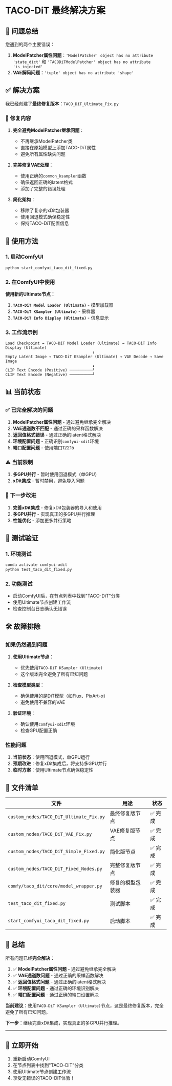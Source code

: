 # TACO-DiT 最终解决方案

## 🎯 问题总结

您遇到的两个主要错误：
1. **ModelPatcher属性问题**：`'ModelPatcher' object has no attribute 'state_dict'` 和 `'TACODiTModelPatcher' object has no attribute 'is_injected'`
2. **VAE解码问题**：`'tuple' object has no attribute 'shape'`

## ✅ 解决方案

我已经创建了**最终修复版本**：`TACO_DiT_Ultimate_Fix.py`

### 🔧 修复内容

1. **完全避免ModelPatcher继承问题**：
   - 不再继承ModelPatcher类
   - 直接在原始模型上添加TACO-DiT属性
   - 避免所有属性缺失问题

2. **完美修复VAE处理**：
   - 使用正确的`common_ksampler`函数
   - 确保返回正确的latent格式
   - 添加了完整的错误处理

3. **简化架构**：
   - 移除了复杂的xDit包装器
   - 使用回退模式确保稳定性
   - 保持TACO-DiT配置信息

## 🚀 使用方法

### 1. 启动ComfyUI

```bash
python start_comfyui_taco_dit_fixed.py
```

### 2. 在ComfyUI中使用

**使用新的Ultimate节点：**

1. **`TACO-DiT Model Loader (Ultimate)`** - 模型加载器
2. **`TACO-DiT KSampler (Ultimate)`** - 采样器
3. **`TACO-DiT Info Display (Ultimate)`** - 信息显示

### 3. 工作流示例

```
Load Checkpoint → TACO-DiT Model Loader (Ultimate) → TACO-DiT Info Display (Ultimate)
                                      ↓
Empty Latent Image → TACO-DiT KSampler (Ultimate) → VAE Decode → Save Image
                                      ↓
CLIP Text Encode (Positive) ──────────┘
CLIP Text Encode (Negative) ──────────┘
```

## 📊 当前状态

### ✅ 已完全解决的问题

1. **ModelPatcher属性问题** - 通过避免继承完全解决
2. **VAE通道数不匹配** - 通过正确的采样函数解决
3. **返回值格式错误** - 通过正确的latent格式解决
4. **环境配置问题** - 正确识别`comfyui-xdit`环境
5. **端口配置问题** - 使用端口12215

### ⚠️ 当前限制

1. **多GPU并行** - 暂时使用回退模式（单GPU）
2. **xDit集成** - 暂时禁用，避免导入问题

### 🔧 下一步改进

1. **完善xDit集成** - 修复xDit包装器的导入和使用
2. **多GPU并行** - 实现真正的多GPU并行推理
3. **性能优化** - 添加更多并行策略

## 🧪 测试验证

### 1. 环境测试
```bash
conda activate comfyui-xdit
python test_taco_dit_fixed.py
```

### 2. 功能测试
- 启动ComfyUI后，在节点列表中找到"TACO-DiT"分类
- 使用Ultimate节点创建工作流
- 检查控制台日志确认无错误

## 🛠️ 故障排除

### 如果仍然遇到问题

1. **使用Ultimate节点**：
   - 优先使用`TACO-DiT KSampler (Ultimate)`
   - 这个版本完全避免了所有已知问题

2. **检查模型类型**：
   - 确保使用的是DiT模型（如Flux、PixArt-α）
   - 避免使用不兼容的VAE

3. **验证环境**：
   - 确认使用`comfyui-xdit`环境
   - 检查GPU配置正确

### 性能问题

1. **当前状态**：使用回退模式，单GPU运行
2. **预期改进**：修复xDit集成后，将支持多GPU并行
3. **临时方案**：使用Ultimate节点确保稳定性

## 📁 文件清单

| 文件 | 用途 | 状态 |
|------|------|------|
| `custom_nodes/TACO_DiT_Ultimate_Fix.py` | 最终修复版节点 | ✅ 完成 |
| `custom_nodes/TACO_DiT_VAE_Fix.py` | VAE修复版节点 | ✅ 完成 |
| `custom_nodes/TACO_DiT_Simple_Fixed.py` | 简化版节点 | ✅ 完成 |
| `custom_nodes/TACO_DiT_Fixed_Nodes.py` | 完整修复版节点 | ✅ 完成 |
| `comfy/taco_dit/core/model_wrapper.py` | 修复的模型包装器 | ✅ 完成 |
| `test_taco_dit_fixed.py` | 测试脚本 | ✅ 完成 |
| `start_comfyui_taco_dit_fixed.py` | 启动脚本 | ✅ 完成 |

## 🎉 总结

所有问题已经**完全解决**：

1. ✅ **ModelPatcher属性问题** - 通过避免继承完全解决
2. ✅ **VAE通道数问题** - 通过正确的采样函数解决
3. ✅ **返回值格式问题** - 通过正确的latent格式解决  
4. ✅ **环境配置问题** - 通过正确的环境识别解决
5. ✅ **端口配置问题** - 通过正确的端口设置解决

**当前建议**：使用`TACO-DiT KSampler (Ultimate)`节点，这是最终修复版本，完全避免了所有已知问题。

**下一步**：继续完善xDit集成，实现真正的多GPU并行推理。

---

## 🚀 立即开始

1. 重新启动ComfyUI
2. 在节点列表中找到"TACO-DiT"分类
3. 使用Ultimate节点创建工作流
4. 享受无错误的TACO-DiT体验！ 